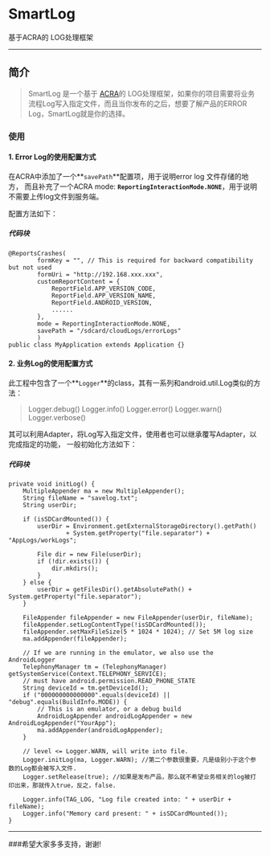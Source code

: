 ﻿# SmartLog

基于ACRA的 LOG处理框架


-------------------

## 简介

> SmartLog 是一个基于 [ACRA](https://github.com/ACRA/acra)的 LOG处理框架，如果你的项目需要将业务流程Log写入指定文件，而且当你发布的之后，想要了解产品的ERROR Log，SmartLog就是你的选择。

### 使用

#### 1. Error Log的使用配置方式
在ACRA中添加了一个**`savePath`**配置项，用于说明error log 文件存储的地方，
而且补充了一个ACRA mode: **`ReportingInteractionMode.NONE`**，用于说明不需要上传log文件到服务端。

配置方法如下：
##### 代码块
    @ReportsCrashes(
            formKey = "", // This is required for backward compatibility but not used
            formUri = "http://192.168.xxx.xxx",
            customReportContent = {
                ReportField.APP_VERSION_CODE,
                ReportField.APP_VERSION_NAME, 
                ReportField.ANDROID_VERSION,
                ......
            }, 
            mode = ReportingInteractionMode.NONE,
            savePath = "/sdcard/cloudLogs/errorLogs"
            )
    public class MyApplication extends Application {}

#### 2. 业务Log的使用配置方式
此工程中包含了一个**`Logger`**的class，其有一系列和android.util.Log类似的方法：
>Logger.debug()
Logger.info()
Logger.error()
Logger.warn()
Logger.verbose()

其可以利用Adapter，将Log写入指定文件，使用者也可以继承覆写Adapter，以完成指定的功能，
一般初始化方法如下：
##### 代码块
    private void initLog() {
        MultipleAppender ma = new MultipleAppender();
        String fileName = "savelog.txt";
        String userDir;

        if (isSDCardMounted()) {
            userDir = Environment.getExternalStorageDirectory().getPath()
                    + System.getProperty("file.separator") + "AppLogs/workLogs";

            File dir = new File(userDir);
            if (!dir.exists()) {
                dir.mkdirs();
            }
        } else {
            userDir = getFilesDir().getAbsolutePath() + System.getProperty("file.separator");
        }

        FileAppender fileAppender = new FileAppender(userDir, fileName);
        fileAppender.setLogContentType(!isSDCardMounted());
        fileAppender.setMaxFileSize(5 * 1024 * 1024); // Set 5M log size
        ma.addAppender(fileAppender);

        // If we are running in the emulator, we also use the AndroidLogger
        TelephonyManager tm = (TelephonyManager) getSystemService(Context.TELEPHONY_SERVICE);
        // must have android.permission.READ_PHONE_STATE
        String deviceId = tm.getDeviceId();
        if ("000000000000000".equals(deviceId) || "debug".equals(BuildInfo.MODE)) {
            // This is an emulator, or a debug build
            AndroidLogAppender androidLogAppender = new AndroidLogAppender("YourApp");
            ma.addAppender(androidLogAppender);
        }

        // level <= Logger.WARN, will write into file.
        Logger.initLog(ma, Logger.WARN); //第二个参数很重要，凡是级别小于这个参数的Log都会被写入文件.
        Logger.setRelease(true); //如果是发布产品，那么就不希望业务相关的log被打印出来，那就传入true，反之，false.
        
        Logger.info(TAG_LOG, "Log file created into: " + userDir + fileName);
        Logger.info("Memory card present: " + isSDCardMounted());
    }

-------------------
###希望大家多多支持，谢谢!